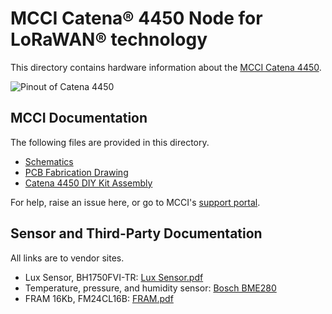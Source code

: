 # MCCI Catena® 4450 Node for LoRaWAN® technology

This directory contains hardware information about the [MCCI Catena 4450](https://store.mcci.com/collections/lorawan-iot-and-the-things-network/products/catena-4450-lorawan-iot-device).


 ![Pinout of Catena 4450](/assets/Catena-4450-Wing.jpg)
 
## MCCI Documentation

The following files are provided in this directory.

- [Schematics](./100001135c_(Catena-4450-MCCI-LW-Feather-Sensor-Shield-Schematic).pdf)
- [PCB Fabrication Drawing](./100001140c_(Catena-4450-MCCI-LW-Feather-Sensor-Shield-PCB-Layout-Fabrication-Drawing).pdf)
- [Catena 4450 DIY Kit Assembly](./234001048a_(Assembling-Your-Catena-4450-DIY-Kit).pdf)

For help, raise an issue here, or go to MCCI's [support portal](https://portal.mcci.com).

## Sensor and Third-Party Documentation

All links are to vendor sites.

- Lux Sensor, BH1750FVI-TR: [Lux Sensor.pdf](https://www.mouser.com/datasheet/2/348/bh1750fvi-e-186247.pdf)
- Temperature, pressure, and humidity sensor: [Bosch BME280](https://ae-bst.resource.bosch.com/media/_tech/media/datasheets/BST-BME280-DS002.pdf)
- FRAM 16Kb, FM24CL16B: [FRAM.pdf](https://www.cypress.com/file/136491/download)
